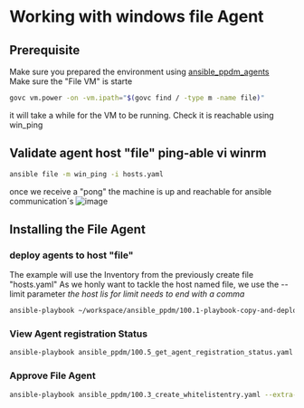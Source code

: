 # Working with windows file Agent
## Prerequisite

Make sure you prepared the environment using [ansible_ppdm_agents](./01.0_ansible_ppdm_agents.md)   
Make sure the "File VM" is starte
```bash
govc vm.power -on -vm.ipath="$(govc find / -type m -name file)"
```
it will take a while for the VM to be running. Check it is reachable using win_ping

## Validate agent host "file"  ping-able vi winrm

```bash
ansible file -m win_ping -i hosts.yaml
```
once we receive a "pong" the machine is up and reachable for ansible communication´s
![image](https://github.com/bob-builds-labs/bob-builds-labs.github.io/assets/8255007/c0b0f729-77e4-4bcb-b01b-bb4f8780a802)

## Installing the File Agent

### deploy agents to host "file"
The example will use the Inventory from the previously create file "hosts.yaml"
As we honly want to tackle the host named file, we use the --limit parameter
*the host lis for limit needs to end with a comma*

```bash
ansible-playbook ~/workspace/ansible_ppdm/100.1-playbook-copy-and-deploy-windows-agent.yaml -i hosts.yaml --limit file, 
```

### View Agent registration Status

```bash
ansible-playbook ansible_ppdm/100.5_get_agent_registration_status.yaml --extra-vars "ppdm_fqdn=ppdm-1.demo.local ppdm_new_password='Password123!'"
```


### Approve File Agent

```bash
ansible-playbook ansible_ppdm/100.3_create_whitelistentry.yaml --extra-vars "ppdm_fqdn=ppdm-1.demo.local ppdm_new_password='Password123!'" -e '{ "host_list" : [ "file.demo.local" ] }'
```

